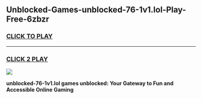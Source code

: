 
## Unblocked-Games-unblocked-76-1v1.lol-Play-Free-6zbzr
<h3>
<a href="https://premium76.site?title=unblocked-76-1v1.lol&ref=21A">CLICK TO PLAY</a></h3>
<hr>

<h3>
<a href="https://premium76.site?title=unblocked-76-1v1.lol&ref=21A">CLICK 2 PLAY</a>
  
</h3>

<a href="https://premium76.site?title=unblocked-76-1v1.lol&ref=21A"><img src="https://clearcache.store/games.png"></a>


**unblocked-76-1v1.lol games unblocked: Your Gateway to Fun and Accessible Online Gaming**
